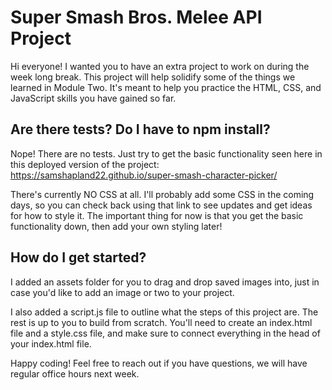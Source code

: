 # Super Smash Bros. Melee API Project

Hi everyone! I wanted you to have an extra project to work on during the week long break. This project will help solidify some of the things we learned in Module Two. It's meant to help you practice the HTML, CSS, and JavaScript skills you have gained so far.

## Are there tests? Do I have to npm install?

Nope! There are no tests. Just try to get the basic functionality seen here in this deployed version of the project: https://samshapland22.github.io/super-smash-character-picker/

There's currently NO CSS at all. I'll probably add some CSS in the coming days, so you can check back using that link to see updates and get ideas for how to style it. The important thing for now is that you get the basic functionality down, then add your own styling later!

## How do I get started?

I added an assets folder for you to drag and drop saved images into, just in case you'd like to add an image or two to your project.

I also added a script.js file to outline what the steps of this project are. The rest is up to you to build from scratch. You'll need to create an index.html file and a style.css file, and make sure to connect everything in the head of your index.html file.

Happy coding! Feel free to reach out if you have questions, we will have regular office hours next week.

